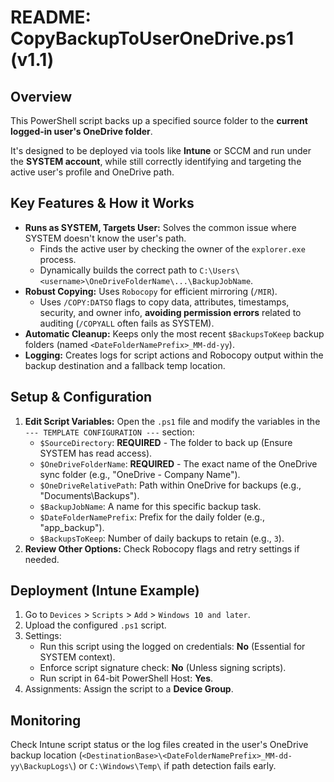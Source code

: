 # README: CopyBackupToUserOneDrive.ps1 (v1.1)

## Overview

This PowerShell script backs up a specified source folder to the **current logged-in user's OneDrive folder**.

It's designed to be deployed via tools like **Intune** or SCCM and run under the **SYSTEM account**, while still correctly identifying and targeting the active user's profile and OneDrive path.

## Key Features & How it Works

* **Runs as SYSTEM, Targets User:** Solves the common issue where SYSTEM doesn't know the user's path.
    * Finds the active user by checking the owner of the `explorer.exe` process.
    * Dynamically builds the correct path to `C:\Users\<username>\OneDriveFolderName\...\BackupJobName`.
* **Robust Copying:** Uses `Robocopy` for efficient mirroring (`/MIR`).
    * Uses `/COPY:DATSO` flags to copy data, attributes, timestamps, security, and owner info, **avoiding permission errors** related to auditing (`/COPYALL` often fails as SYSTEM).
* **Automatic Cleanup:** Keeps only the most recent `$BackupsToKeep` backup folders (named `<DateFolderNamePrefix>_MM-dd-yy`).
* **Logging:** Creates logs for script actions and Robocopy output within the backup destination and a fallback temp location.

## Setup & Configuration

1.  **Edit Script Variables:** Open the `.ps1` file and modify the variables in the `--- TEMPLATE CONFIGURATION ---` section:
    * `$SourceDirectory`: **REQUIRED** - The folder to back up (Ensure SYSTEM has read access).
    * `$OneDriveFolderName`: **REQUIRED** - The exact name of the OneDrive sync folder (e.g., "OneDrive - Company Name").
    * `$OneDriveRelativePath`: Path within OneDrive for backups (e.g., "Documents\Backups").
    * `$BackupJobName`: A name for this specific backup task.
    * `$DateFolderNamePrefix`: Prefix for the daily folder (e.g., "app_backup").
    * `$BackupsToKeep`: Number of daily backups to retain (e.g., `3`).
2.  **Review Other Options:** Check Robocopy flags and retry settings if needed.

## Deployment (Intune Example)

1.  Go to `Devices` > `Scripts` > `Add` > `Windows 10 and later`.
2.  Upload the configured `.ps1` script.
3.  Settings:
    * Run this script using the logged on credentials: **No** (Essential for SYSTEM context).
    * Enforce script signature check: **No** (Unless signing scripts).
    * Run script in 64-bit PowerShell Host: **Yes**.
4.  Assignments: Assign the script to a **Device Group**.

## Monitoring

Check Intune script status or the log files created in the user's OneDrive backup location (`<DestinationBase>\<DateFolderNamePrefix>_MM-dd-yy\BackupLogs\`) or `C:\Windows\Temp\` if path detection fails early.